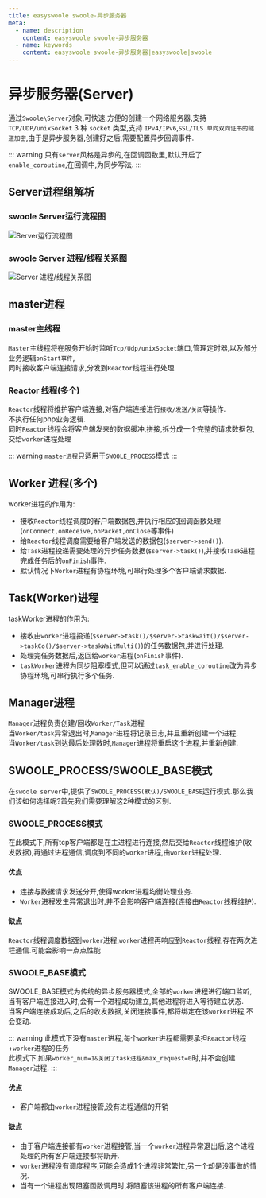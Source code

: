 ```yaml
---
title: easyswoole swoole-异步服务器
meta:
  - name: description
    content: easyswoole swoole-异步服务器
  - name: keywords
    content: easyswoole swoole-异步服务器|easyswoole|swoole
---
```


# 异步服务器(Server)
通过`Swoole\Server`对象,可快速,方便的创建一个网络服务器,支持 `TCP/UDP/unixSocket` 3 种 `socket` 类型,支持 `IPv4/IPv6`,`SSL/TLS 单向双向证书的隧道加密`,由于是异步服务器,创建好之后,需要配置异步回调事件.  

::: warning
只有`server`风格是异步的,在回调函数里,默认开启了`enable_coroutine`,在回调中,为同步写法. 
:::

## Server进程组解析
### swoole Server运行流程图
![Server运行流程图](/Images/Swoole/Server/serverFlow.jpg)

### swoole Server 进程/线程关系图
![Server 进程/线程关系图](/Images/Swoole/Server/serverProcess.jpg)


## master进程
### master主线程
`Master`主线程将在服务开始时监听`Tcp/Udp/unixSocket`端口,管理定时器,以及部分业务逻辑`onStart事件`,  
同时接收客户端连接请求,分发到`Reactor`线程进行处理

### Reactor 线程(多个)
`Reactor`线程将维护客户端连接,对客户端连接进行`接收/发送/关闭`等操作.  
不执行任何php业务逻辑.  
同时`Reactor`线程会将客户端发来的数据缓冲,拼接,拆分成一个完整的请求数据包,交给`worker`进程处理  

::: warning
`master进程`只适用于`SWOOLE_PROCESS`模式
:::

## Worker 进程(多个)
worker进程的作用为:  
- 接收`Reactor`线程调度的客户端数据包,并执行相应的回调函数处理(`onConnect,onReceive,onPacket,onClose`等事件)  
- 给`Reactor`线程调度需要给客户端发送的数据包(`$server->send()`).  
- 给`Task`进程投递需要处理的异步任务数据(`$server->task()`),并接收`Task`进程完成任务后的`onFinish`事件.  
- 默认情况下`Worker`进程有协程环境,可串行处理多个客户端请求数据.  

## Task(Worker)进程
taskWorker进程的作用为:  
- 接收由`worker`进程投递(`$server->task()/$server->taskwait()/$server->taskCo()/$server->taskWaitMulti()`)的任务数据包,并进行处理.  
- 处理完任务数据后,返回给`worker`进程(`onFinish`事件).  
- `taskWorker`进程为同步阻塞模式,但可以通过`task_enable_coroutine`改为异步协程环境,可串行执行多个任务.  

## Manager进程  
`Manager`进程负责创建/回收`Worker/Task`进程  
当`Worker/task`异常退出时,`Manager`进程将记录日志,并且重新创建一个进程.  
当`Worker/task`到达最后处理数时,`Manager`进程将重启这个进程,并重新创建.  


## SWOOLE_PROCESS/SWOOLE_BASE模式
在`swoole server`中,提供了`SWOOLE_PROCESS(默认)/SWOOLE_BASE`运行模式.那么我们该如何选择呢?首先我们需要理解这2种模式的区别.  

### SWOOLE_PROCESS模式
在此模式下,所有tcp客户端都是在主进程进行连接,然后交给`Reactor`线程维护(收发数据),再通过进程通信,调度到不同的`worker`进程,由`worker`进程处理.   
#### 优点
- 连接与数据请求发送分开,使得worker进程均衡处理业务.  
- `Worker`进程发生异常退出时,并不会影响客户端连接(连接由`Reactor`线程维护).  

#### 缺点
`Reactor`线程调度数据到`worker`进程,`worker`进程再响应到`Reactor`线程,存在两次进程通信.可能会影响一点点性能


### SWOOLE_BASE模式
SWOOLE_BASE模式为传统的异步服务器模式,全部的`worker`进程进行端口监听,当有客户端连接进入时,会有一个进程成功建立,其他进程将进入等待建立状态.  
当客户端连接成功后,之后的收发数据,关闭连接事件,都将绑定在该`worker`进程,不会变动.   

::: warning 
此模式下没有`master`进程,每个`worker`进程都需要承担`Reactor`线程+`worker`进程的任务  
此模式下,如果`worker_num=1&关闭了task进程&max_request=0`时,并不会创建`Manager`进程.
:::

#### 优点
- 客户端都由`worker`进程接管,没有进程通信的开销

#### 缺点
- 由于客户端连接都有`worker`进程接管,当一个`worker`进程异常退出后,这个进程处理的所有客户端连接都将断开.  
- `worker`进程没有调度程序,可能会造成1个进程非常繁忙,另一个却是没事做的情况.  
- 当有一个进程出现阻塞函数调用时,将阻塞该进程的所有客户端连接.  